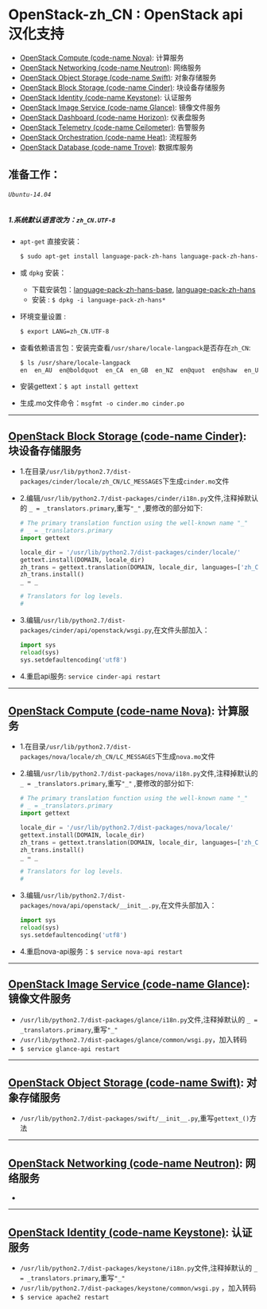 # OpenStack-zh_CN : OpenStack api 汉化支持
* [OpenStack Compute (code-name Nova)](https://github.com/openstack/nova): 计算服务
* [OpenStack Networking (code-name Neutron)](https://github.com/openstack/neutron): 网络服务
* [OpenStack Object Storage (code-name Swift)](https://github.com/openstack/swift): 对象存储服务
* [OpenStack Block Storage (code-name Cinder)](https://github.com/openstack/cinder): 块设备存储服务
* [OpenStack Identity (code-name Keystone)](https://github.com/openstack/keystone): 认证服务
* [OpenStack Image Service (code-name Glance)](https://github.com/openstack/glance): 镜像文件服务
* [OpenStack Dashboard (code-name Horizon)](https://github.com/openstack/horizon): 仪表盘服务
* [OpenStack Telemetry (code-name Ceilometer)](https://github.com/openstack/ceilometer): 告警服务
* [OpenStack Orchestration (code-name Heat)](https://github.com/openstack/heat): 流程服务
* [OpenStack Database (code-name Trove)](https://github.com/openstack/trove): 数据库服务


## 准备工作：
###### `Ubuntu-14.04`
##### 1.系统默认语言改为：`zh_CN.UTF-8`
* `apt-get` 直接安装：
  ```bash
  $ sudo apt-get install language-pack-zh-hans language-pack-zh-hans-base
  ``` 

* 或 `dpkg` 安装：
  * 下载安装包：[language-pack-zh-hans-base](https://github.com/tomoncle/OpenStack-zh_CN/raw/master/packages/language-pack-zh-hans-base_1%253a14.04%2B20160720_all.deb), [language-pack-zh-hans](https://github.com/tomoncle/OpenStack-zh_CN/raw/master/packages/language-pack-zh-hans_1%253a14.04%2B20160720_all.deb)
  * 安装 : `$ dpkg -i language-pack-zh-hans*`

* 环境变量设置 : 
  ```bash
  $ export LANG=zh_CN.UTF-8
  ```

* 查看依赖语言包：安装完查看`/usr/share/locale-langpack`是否存在`zh_CN`:
  ```bash 
  $ ls /usr/share/locale-langpack
  en  en_AU  en@boldquot  en_CA  en_GB  en_NZ  en@quot  en@shaw  en_US  en_US@piglatin  zh  zh_CN
  ```
* 安装gettext：`$ apt install gettext`
* 生成.mo文件命令：`msgfmt -o cinder.mo cinder.po` 

---
## [OpenStack Block Storage (code-name Cinder)](https://github.com/openstack/cinder): 块设备存储服务
* 1.在目录`/usr/lib/python2.7/dist-packages/cinder/locale/zh_CN/LC_MESSAGES`下生成`cinder.mo`文件
* 2.编辑`/usr/lib/python2.7/dist-packages/cinder/i18n.py`文件,注释掉默认的 `_ = _translators.primary`,重写`"_"` ,要修改的部分如下:
  ``` python
  # The primary translation function using the well-known name "_"
  # _ = _translators.primary
  import gettext

  locale_dir = '/usr/lib/python2.7/dist-packages/cinder/locale/'
  gettext.install(DOMAIN, locale_dir)
  zh_trans = gettext.translation(DOMAIN, locale_dir, languages=['zh_CN'])
  zh_trans.install()
  _ = _
  
  # Translators for log levels.
  #
  ```
  
* 3.编辑`/usr/lib/python2.7/dist-packages/cinder/api/openstack/wsgi.py`,在文件头部加入：
  ```python
  import sys
  reload(sys)
  sys.setdefaultencoding('utf8')
  ```

* 4.重启api服务: `service cinder-api restart`

---
## [OpenStack Compute (code-name Nova)](https://github.com/openstack/nova): 计算服务
* 1.在目录`/usr/lib/python2.7/dist-packages/nova/locale/zh_CN/LC_MESSAGES`下生成`nova.mo`文件
* 2.编辑`/usr/lib/python2.7/dist-packages/nova/i18n.py`文件,注释掉默认的 `_ = _translators.primary`,重写`"_"` ,要修改的部分如下:
  ``` python
  # The primary translation function using the well-known name "_"
  # _ = _translators.primary
  import gettext

  locale_dir = '/usr/lib/python2.7/dist-packages/nova/locale/'
  gettext.install(DOMAIN, locale_dir)
  zh_trans = gettext.translation(DOMAIN, locale_dir, languages=['zh_CN'])
  zh_trans.install()
  _ = _
  
  # Translators for log levels.
  #
  ```
  
* 3.编辑`/usr/lib/python2.7/dist-packages/nova/api/openstack/__init__.py`,在文件头部加入：
  ```python
  import sys
  reload(sys)
  sys.setdefaultencoding('utf8')
  ```
* 4.重启nova-api服务：`$ service nova-api restart`

---
## [OpenStack Image Service (code-name Glance)](https://github.com/openstack/glance): 镜像文件服务
* `/usr/lib/python2.7/dist-packages/glance/i18n.py`文件,注释掉默认的 `_ = _translators.primary`,重写`"_"` 
* `/usr/lib/python2.7/dist-packages/glance/common/wsgi.py`，加入转码
* `$ service glance-api restart`

---
## [OpenStack Object Storage (code-name Swift)](https://github.com/openstack/swift): 对象存储服务
* `/usr/lib/python2.7/dist-packages/swift/__init__.py`,重写`gettext_()`方法

---
## [OpenStack Networking (code-name Neutron)](https://github.com/openstack/neutron): 网络服务
* 

---
## [OpenStack Identity (code-name Keystone)](https://github.com/openstack/keystone): 认证服务
* `/usr/lib/python2.7/dist-packages/keystone/i18n.py`文件,注释掉默认的 `_ = _translators.primary`,重写`"_"` 
* `/usr/lib/python2.7/dist-packages/keystone/common/wsgi.py` ，加入转码
* `$ service apache2 restart`
